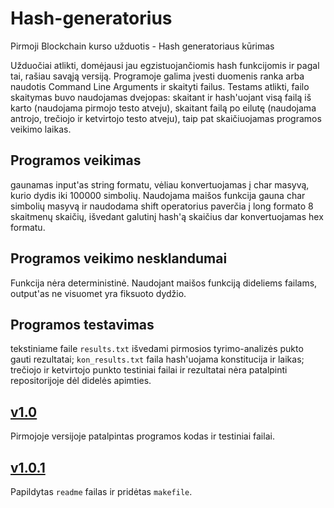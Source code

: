# Hash-generatorius

Pirmoji Blockchain kurso užduotis - Hash generatoriaus kūrimas

Užduočiai atlikti, domėjausi jau egzistuojančiomis hash funkcijomis ir pagal tai, rašiau savąją versiją. Programoje galima įvesti duomenis ranka arba naudotis Command Line Arguments ir skaityti failus. Testams atlikti, failo skaitymas buvo naudojamas dvejopas: skaitant ir hash'uojant visą failą iš karto (naudojama pirmojo testo atveju), skaitant failą po eilutę (naudojama antrojo, trečiojo ir ketvirtojo testo atveju), taip pat skaičiuojamas programos veikimo laikas.

## Programos veikimas

gaunamas input'as string formatu, vėliau konvertuojamas į char masyvą, kurio dydis iki 100000 simbolių. Naudojama maišos funkcija gauna char simbolių masyvą ir naudodama shift operatorius paverčia į long formato 8 skaitmenų skaičių, išvedant galutinį hash'ą skaičius dar konvertuojamas hex formatu. 

## Programos veikimo nesklandumai

Funkcija nėra deterministinė. Naudojant maišos funkciją dideliems failams, output'as ne visuomet yra fiksuoto dydžio.

## Programos testavimas

tekstiniame faile `results.txt` išvedami pirmosios tyrimo-analizės pukto gauti rezultatai;
`kon_results.txt` faila hash'uojama konstitucija ir laikas; trečiojo ir ketvirtojo punkto testiniai failai ir rezultatai nėra patalpinti repositorijoje dėl didelės apimties. 

## [v1.0](https://github.com/umbrasaited/Hash-generatorius/releases/tag/v1.0)

Pirmojoje versijoje patalpintas programos kodas ir testiniai failai.

## [v1.0.1](https://github.com/umbrasaited/Hash-generatorius/releases/tag/v1.0.1)

Papildytas `readme` failas ir pridėtas `makefile`.
